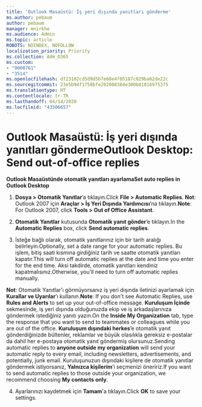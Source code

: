 ```yaml
---
title: 'Outlook Masaüstü: İş yeri dışında yanıtları gönderme'
ms.author: pebaum
author: pebaum
manager: mnirkhe
ms.audience: Admin
ms.topic: article
ROBOTS: NOINDEX, NOFOLLOW
localization_priority: Priority
ms.collection: Adm_O365
ms.custom:
- "9000761"
- "3514"
ms.openlocfilehash: df23102cd5d9d5b7e60e4f05187c029ba62de22c
ms.sourcegitcommit: 23e5b94f1758bfe202008384e300b81816975375
ms.translationtype: HT
ms.contentlocale: tr-TR
ms.lasthandoff: 04/14/2020
ms.locfileid: "43506657"
---
```

# <a name="outlook-desktop-send-out-of-office-replies"></a><span data-ttu-id="f4c02-102">Outlook Masaüstü: İş yeri dışında yanıtları gönderme</span><span class="sxs-lookup"><span data-stu-id="f4c02-102">Outlook Desktop: Send out-of-office replies</span></span>

<span data-ttu-id="f4c02-103">**Outlook Masaüstünde otomatik yanıtları ayarlama**</span><span class="sxs-lookup"><span data-stu-id="f4c02-103">**Set auto replies in Outlook Desktop**</span></span>

1. <span data-ttu-id="f4c02-104">**Dosya > Otomatik Yanıtlar**’a tıklayın.</span><span class="sxs-lookup"><span data-stu-id="f4c02-104">Click **File > Automatic Replies**.</span></span> <span data-ttu-id="f4c02-105">**Not**: Outlook 2007 için **Araçlar > İş Yeri Dışında Yardımcısı**’na tıklayın.</span><span class="sxs-lookup"><span data-stu-id="f4c02-105">**Note**: For Outlook 2007, click **Tools > Out of Office Assistant**.</span></span>

2. <span data-ttu-id="f4c02-106">**Otomatik Yanıtlar** kutusunda **Otomatik yanıt gönder**’e tıklayın.</span><span class="sxs-lookup"><span data-stu-id="f4c02-106">In the **Automatic Replies** box, click **Send automatic replies**.</span></span>

3. <span data-ttu-id="f4c02-107">İsteğe bağlı olarak, otomatik yanıtlarınız için bir tarih aralığı belirleyin.</span><span class="sxs-lookup"><span data-stu-id="f4c02-107">Optionally, set a date range for your automatic replies.</span></span> <span data-ttu-id="f4c02-108">Bu işlem, bitiş saati kısmına girdiğiniz tarih ve saatte otomatik yanıtları kapatır.</span><span class="sxs-lookup"><span data-stu-id="f4c02-108">This will turn off automatic replies at the date and time you enter for the end time.</span></span> <span data-ttu-id="f4c02-109">Aksi takdirde, otomatik yanıtları kendiniz kapatmalısınız.</span><span class="sxs-lookup"><span data-stu-id="f4c02-109">Otherwise, you'll need to turn off automatic replies manually.</span></span>

<span data-ttu-id="f4c02-110">**Not**: Otomatik Yanıtlar’ı görmüyorsanız iş yeri dışında iletinizi ayarlamak için **Kurallar ve Uyarılar**’ı kullanın.</span><span class="sxs-lookup"><span data-stu-id="f4c02-110">**Note**: If you don't see Automatic Replies, use **Rules and Alerts** to set up your out-of-office message.</span></span> <span data-ttu-id="f4c02-111">**Kuruluşum İçinde** sekmesinde, iş yeri dışında olduğunuzda ekip ve iş arkadaşlarınıza göndermek istediğiniz yanıtı yazın.</span><span class="sxs-lookup"><span data-stu-id="f4c02-111">On the **Inside My Organization** tab, type the response that you want to send to teammates or colleagues while you are out of the office.</span></span> <span data-ttu-id="f4c02-112">**Kuruluşum dışındaki herkes**’e otomatik yanıt gönderdiğinizde bültenler, reklamlar ve büyük olasılıkla gereksiz e-postalar da dahil her e-postaya otomatik yanıt göndermiş olursunuz.</span><span class="sxs-lookup"><span data-stu-id="f4c02-112">Sending automatic replies to **anyone outside my organization** will send your automatic reply to every email, including newsletters, advertisements, and potentially, junk email.</span></span> <span data-ttu-id="f4c02-113">Kuruluşunuzun dışındaki kişilere de otomatik yanıtlar göndermek istiyorsanız, **Yalnızca kişilerim**’i seçmenizi öneririz.</span><span class="sxs-lookup"><span data-stu-id="f4c02-113">If you want to send automatic replies to those outside your organization, we recommend choosing **My contacts only**.</span></span>

4. <span data-ttu-id="f4c02-114">Ayarlarınızı kaydetmek için **Tamam**'a tıklayın.</span><span class="sxs-lookup"><span data-stu-id="f4c02-114">Click **OK** to save your settings.</span></span>
